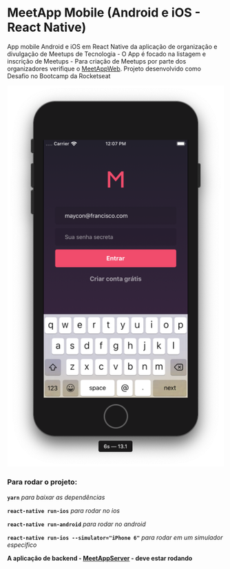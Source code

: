# MeetApp Mobile (Android e iOS - React Native)

App mobile Android e iOS em React Native da aplicação de organização e divulgação de Meetups de Tecnologia - O App é focado na listagem e inscrição de Meetups - Para criação de Meetups por parte dos organizadores verifique o [MeetAppWeb](https://github.com/mayconfrancisco/meetapp-web).
Projeto desenvolvido como Desafio no Bootcamp da Rocketseat

![Imagem do App MeetApp Mobile Rodando](https://raw.githubusercontent.com/mayconfrancisco/meetapp-mobile/master/imgs/meetapp-mobile.png)


### Para rodar o projeto:

**`yarn`** _para baixar as dependências_

**`react-native run-ios`** _para rodar no ios_

**`react-native run-android`** _para rodar no android_

**`react-native run-ios --simulator="iPhone 6"`** _para rodar em um simulador específico_

__A aplicação de backend - [MeetAppServer](https://github.com/mayconfrancisco/meetapp-server) - deve estar rodando__
